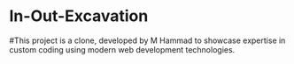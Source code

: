 # In-Out-Excavation
#This project is a clone, developed by M Hammad to showcase expertise in custom coding using modern web development technologies.
